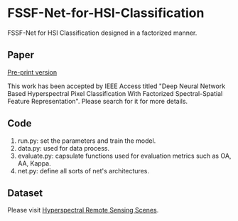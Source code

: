 # FSSF-Net-for-HSI-Classification
FSSF-Net for HSI Classification designed in a factorized manner. 
## Paper
[Pre-print version](https://arxiv.org/pdf/1904.07461v1.pdf)

This work has been accepted by IEEE Access titled "Deep Neural Network Based Hyperspectral Pixel Classification With Factorized Spectral-Spatial Feature Representation". Please search for it for more details.
## Code
1. run.py: set the parameters and train the model.
2. data.py: used for data process.
3. evaluate.py: capsulate functions used for evaluation metrics such as OA, AA, Kappa.
4. net.py: define all sorts of  net's architectures. 
## Dataset
Please visit [Hyperspectral Remote Sensing Scenes](http://www.ehu.eus/ccwintco/index.php/Hyperspectral_Remote_Sensing_Scenes).